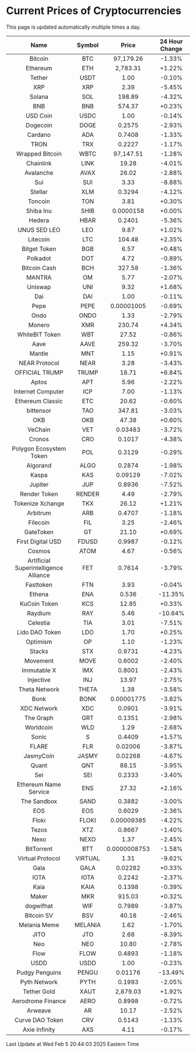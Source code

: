 # Current Prices of Cryptocurrencies
This page is updated automatically multiple times a day.

| Name | Symbol | Price | 24 Hour Change |
| :---: |:---:| :---: | :---: |
| Bitcoin | BTC | 97,179.26 | -1.33% |
| Ethereum | ETH | 2,783.31 | +1.22% |
| Tether | USDT | 1.00 | -0.10% |
| XRP | XRP | 2.39 | -5.45% |
| Solana | SOL | 198.89 | -4.32% |
| BNB | BNB | 574.37 | +0.23% |
| USD Coin | USDC | 1.00 | -0.14% |
| Dogecoin | DOGE | 0.2575 | -2.93% |
| Cardano | ADA | 0.7408 | -1.33% |
| TRON | TRX | 0.2227 | -1.17% |
| Wrapped Bitcoin | WBTC | 97,147.51 | -1.28% |
| Chainlink | LINK | 19.28 | -4.01% |
| Avalanche | AVAX | 26.02 | -2.88% |
| Sui | SUI | 3.33 | -8.88% |
| Stellar | XLM | 0.3294 | -4.12% |
| Toncoin | TON | 3.81 | +0.30% |
| Shiba Inu | SHIB | 0.0000158 | +0.00% |
| Hedera | HBAR | 0.2401 | -5.36% |
| UNUS SED LEO | LEO | 9.87 | +1.02% |
| Litecoin | LTC | 104.48 | +2.35% |
| Bitget Token | BGB | 6.57 | +0.48% |
| Polkadot | DOT | 4.72 | -0.89% |
| Bitcoin Cash | BCH | 327.58 | -1.36% |
| MANTRA | OM | 5.77 | -2.07% |
| Uniswap | UNI | 9.32 | +1.68% |
| Dai | DAI | 1.00 | -0.11% |
| Pepe | PEPE | 0.00001005 | -0.69% |
| Ondo | ONDO | 1.33 | -2.79% |
| Monero | XMR | 230.74 | +4.34% |
| WhiteBIT Token | WBT | 27.52 | -0.86% |
| Aave | AAVE | 259.32 | -3.70% |
| Mantle | MNT | 1.15 | +0.91% |
| NEAR Protocol | NEAR | 3.28 | -3.43% |
| OFFICIAL TRUMP | TRUMP | 18.71 | +6.84% |
| Aptos | APT | 5.96 | -2.22% |
| Internet Computer | ICP | 7.00 | -1.13% |
| Ethereum Classic | ETC | 20.62 | -0.60% |
| bittensor | TAO | 347.81 | -3.03% |
| OKB | OKB | 47.38 | +0.60% |
| VeChain | VET | 0.03483 | -3.72% |
| Cronos | CRO | 0.1017 | -4.38% |
| Polygon Ecosystem Token | POL | 0.3129 | -0.29% |
| Algorand | ALGO | 0.2874 | -1.98% |
| Kaspa | KAS | 0.09129 | -7.02% |
| Jupiter | JUP | 0.8936 | -7.52% |
| Render Token | RENDER | 4.49 | -2.79% |
| Tokenize Xchange | TKX | 26.12 | +1.21% |
| Arbitrum | ARB | 0.4707 | -1.18% |
| Filecoin | FIL | 3.25 | -2.46% |
| GateToken | GT | 21.10 | +0.69% |
| First Digital USD | FDUSD | 0.9987 | -0.12% |
| Cosmos | ATOM | 4.67 | -0.56% |
| Artificial Superintelligence Alliance | FET | 0.7614 | -3.79% |
| Fasttoken | FTN | 3.93 | -0.04% |
| Ethena | ENA | 0.536 | -11.35% |
| KuCoin Token | KCS | 12.85 | +0.33% |
| Raydium | RAY | 5.46 | -10.64% |
| Celestia | TIA | 3.01 | -7.51% |
| Lido DAO Token | LDO | 1.70 | +0.25% |
| Optimism | OP | 1.10 | -1.23% |
| Stacks | STX | 0.9731 | -4.23% |
| Movement | MOVE | 0.6002 | -2.40% |
| Immutable X | IMX | 0.8001 | -2.43% |
| Injective | INJ | 13.97 | -2.75% |
| Theta Network | THETA | 1.38 | -3.58% |
| Bonk | BONK | 0.00001775 | -3.82% |
| XDC Network | XDC | 0.0901 | -3.91% |
| The Graph | GRT | 0.1351 | -2.98% |
| Worldcoin | WLD | 1.29 | -2.68% |
| Sonic | S | 0.4409 | +1.57% |
| FLARE | FLR | 0.02006 | -3.87% |
| JasmyCoin | JASMY | 0.02268 | -4.67% |
| Quant | QNT | 88.15 | -3.95% |
| Sei | SEI | 0.2333 | -3.40% |
| Ethereum Name Service | ENS | 27.32 | +2.16% |
| The Sandbox | SAND | 0.3882 | -3.00% |
| EOS | EOS | 0.6029 | -2.36% |
| Floki | FLOKI | 0.00009385 | -4.22% |
| Tezos | XTZ | 0.8667 | -1.40% |
| Nexo | NEXO | 1.37 | -2.45% |
| BitTorrent | BTT | 0.0000008753 | -1.58% |
| Virtual Protocol | VIRTUAL | 1.31 | -9.62% |
| Gala | GALA | 0.02282 | +0.33% |
| IOTA | IOTA | 0.2242 | -2.37% |
| Kaia | KAIA | 0.1398 | -0.39% |
| Maker | MKR | 915.03 | +0.32% |
| dogwifhat | WIF | 0.7989 | -3.87% |
| Bitcoin SV | BSV | 40.18 | -2.46% |
| Melania Meme | MELANIA | 1.62 | -1.70% |
| JITO | JTO | 2.68 | -8.39% |
| Neo | NEO | 10.80 | -2.78% |
| Flow | FLOW | 0.4893 | -1.18% |
| USDD | USDD | 1.00 | -0.23% |
| Pudgy Penguins | PENGU | 0.01176 | -13.49% |
| Pyth Network | PYTH | 0.1993 | -2.05% |
| Tether Gold | XAUT | 2,879.03 | +1.92% |
| Aerodrome Finance | AERO | 0.8998 | -0.72% |
| Arweave | AR | 10.17 | -2.52% |
| Curve DAO Token | CRV | 0.5143 | -1.13% |
| Axie Infinity | AXS | 4.11 | -0.17% |

Last Update at Wed Feb  5 20:44:03 2025 Eastern Time